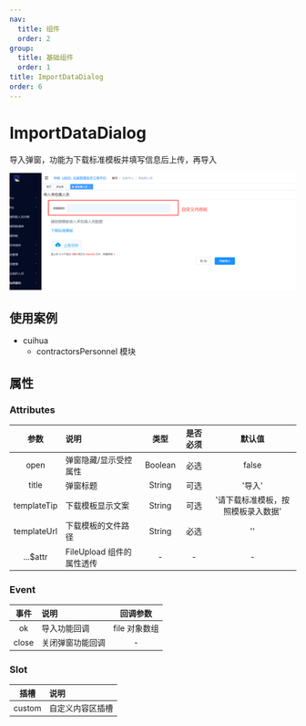 ```yaml
---
nav:
  title: 组件
  order: 2
group:
  title: 基础组件
  order: 1
title: ImportDataDialog
order: 6
---
```


# ImportDataDialog

导入弹窗，功能为下载标准模板并填写信息后上传，再导入

![组件](../assets/base-component/ImportDataDialog.png)

## 使用案例

- cuihua
  - contractorsPersonnel 模块

## 属性

### Attributes

|    参数     | 说明                      |  类型   | 是否必须 |               默认值               |
| :---------: | :------------------------ | :-----: | :------: | :--------------------------------: |
|    open     | 弹窗隐藏/显示受控属性     | Boolean |   必选   |               false                |
|    title    | 弹窗标题                  | String  |   可选   |               '导入'               |
| templateTip | 下载模板显示文案          | String  |   可选   | '请下载标准模板，按照模板录入数据' |
| templateUrl | 下载模板的文件路径        | String  |   必选   |                 ''                 |
|  ...$attr   | FileUpload 组件的属性透传 |    -    |    -     |                 -                  |

### Event

| 事件  | 说明             |   回调参数    |
| :---: | :--------------- | :-----------: |
|  ok   | 导入功能回调     | file 对象数组 |
| close | 关闭弹窗功能回调 |       -       |

### Slot

|  插槽  | 说明             |
| :----: | :--------------- |
| custom | 自定义内容区插槽 |
